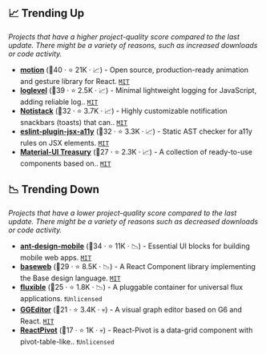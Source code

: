 ## 📈 Trending Up

_Projects that have a higher project-quality score compared to the last update. There might be a variety of reasons, such as increased downloads or code activity._

- <b><a href="https://github.com/framer/motion">motion</a></b> (🥇40 ·  ⭐ 21K · 📈) - Open source, production-ready animation and gesture library for React. <code><a href="http://bit.ly/34MBwT8">MIT</a></code>
- <b><a href="https://github.com/pimterry/loglevel">loglevel</a></b> (🥉39 ·  ⭐ 2.5K · 📈) - Minimal lightweight logging for JavaScript, adding reliable log.. <code><a href="http://bit.ly/34MBwT8">MIT</a></code>
- <b><a href="https://github.com/iamhosseindhv/notistack">Notistack</a></b> (🥈32 ·  ⭐ 3.7K · 📈) - Highly customizable notification snackbars (toasts) that can.. <code><a href="http://bit.ly/34MBwT8">MIT</a></code> <code><img src="https://mui.com/static/favicon.ico" style="display:inline;" width="13" height="13"></code>
- <b><a href="https://github.com/jsx-eslint/eslint-plugin-jsx-a11y">eslint-plugin-jsx-a11y</a></b> (🥉32 ·  ⭐ 3.3K · 📈) - Static AST checker for a11y rules on JSX elements. <code><a href="http://bit.ly/34MBwT8">MIT</a></code>
- <b><a href="https://github.com/siriwatknp/mui-treasury">Material-UI Treasury</a></b> (🥉27 ·  ⭐ 2.3K · 📈) - A collection of ready-to-use components based on.. <code><a href="http://bit.ly/34MBwT8">MIT</a></code> <code><img src="https://mui.com/static/favicon.ico" style="display:inline;" width="13" height="13"></code>

## 📉 Trending Down

_Projects that have a lower project-quality score compared to the last update. There might be a variety of reasons such as decreased downloads or code activity._

- <b><a href="https://github.com/ant-design/ant-design-mobile">ant-design-mobile</a></b> (🥈34 ·  ⭐ 11K · 📉) - Essential UI blocks for building mobile web apps. <code><a href="http://bit.ly/34MBwT8">MIT</a></code>
- <b><a href="https://github.com/uber/baseweb">baseweb</a></b> (🥉29 ·  ⭐ 8.5K · 📉) - A React Component library implementing the Base design language. <code><a href="http://bit.ly/34MBwT8">MIT</a></code>
- <b><a href="https://github.com/yahoo/fluxible">fluxible</a></b> (🥉25 ·  ⭐ 1.8K · 📉) - A pluggable container for universal flux applications. <code>❗Unlicensed</code>
- <b><a href="https://github.com/alibaba/GGEditor">GGEditor</a></b> (🥉21 ·  ⭐ 3.4K · 💀) - A visual graph editor based on G6 and React. <code><a href="http://bit.ly/34MBwT8">MIT</a></code>
- <b><a href="https://github.com/davidguttman/react-pivot">ReactPivot</a></b> (🥉17 ·  ⭐ 1K · 💀) - React-Pivot is a data-grid component with pivot-table-like.. <code>❗Unlicensed</code>

